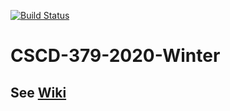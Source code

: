[![Build Status](https://dev.azure.com/Masonguer/EWU379-2020/_apis/build/status/Veltoc.EWU-CSCD379-2020-Winter?branchName=master)](https://dev.azure.com/Masonguer/EWU379-2020/_build/latest?definitionId=2&branchName=master)
# CSCD-379-2020-Winter

## See [Wiki](../../wiki)
